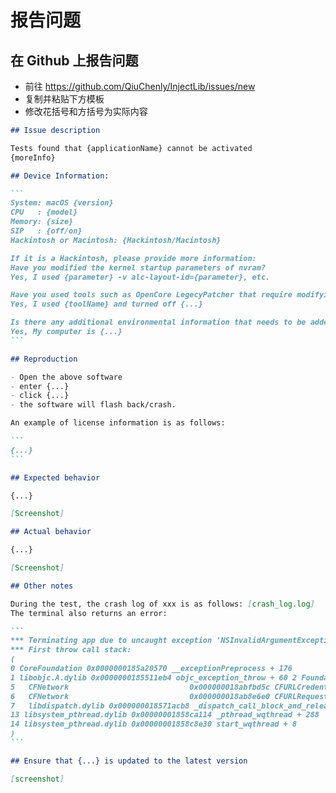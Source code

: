 # 报告问题

## 在 Github 上报告问题

* 前往 <https://github.com/QiuChenly/InjectLib/issues/new>
* 复制并粘贴下方模板
* 修改花括号和方括号为实际内容

````md
## Issue description

Tests found that {applicationName} cannot be activated
{moreInfo}

## Device Information:

```
System: macOS {version}
CPU   : {model}
Memory: {size}
SIP   : {off/on}
Hackintosh or Macintosh: {Hackintosh/Macintosh}

If it is a Hackintosh, please provide more information:
Have you modified the kernel startup parameters of nvram?
Yes, I used {parameter} -v alc-layout-id={parameter}, etc.

Have you used tools such as OpenCore LegecyPatcher that require modifying system files?
Yes, I used {toolName} and turned off {...}

Is there any additional environmental information that needs to be added?
Yes, My computer is {...}
```

## Reproduction

- Open the above software
- enter {...}
- click {...}
- the software will flash back/crash.

An example of license information is as follows:

```
{...}
```

## Expected behavior

{...}

[Screenshot]

## Actual behavior

{...}

[Screenshot]

## Other notes

During the test, the crash log of xxx is as follows: [crash_log.log]
The terminal also returns an error:

```
*** Terminating app due to uncaught exception 'NSInvalidArgumentException', reason: '*** -[__NSCFString rangeOfString:options:range:locale:]: nil argument'
*** First throw call stack:
(
0 CoreFoundation 0x0000000185a20570 __exceptionPreprocess + 176
1 libobjc.A.dylib 0x0000000185511eb4 objc_exception_throw + 60 2 Foundation 0x0000000186a5f704 -[NSPathStore2 copy] + 0 3 Foundation 0x0000000186a7b4e8 -[NSString containsString:] + 56 4 Paddle 0x0000 0001018457a8 ___ZN50RwI6cJc1aAXTegoQg8YY8d1P5TAR1XVECn1DguoRXOwe6hSIEI50qglNWOtHZo6tTe9LHbwJNVbrGgCe6X15VE9hDLhh5jV5gmSkGvEP8NSStringP12NSDictionaryU13block_pointerFvP50Kiw9LIHkjapxVTINBrPMxayBIkhCSpcaPMD4N9a
5   CFNetwork                           0x000000018abfbd5c CFURLCredentialStorageCopyAllCredentials + 27992
6   CFNetwork                           0x000000018ab8e6e0 CFURLRequestCopyAllHTTPHeaderFields + 7880
7   libdispatch.dylib 0x000000018571acb8 _dispatch_call_block_and_release + 32 8 libdispatch.dylib 0x000000018571c910 _dispatch_client_callout + 20 9 libdispatch.dylib 0x0000000185723ea4 _dispatch_lane_serial_drain + 7 48 10 libdispatch.dylib 0x0000000185724a08 _dispatch_lane_invoke + 432 11 libdispatch.dylib 0x000000018572f61c _dispatch_root_queue_drain_deferred_wlh + 288 12 libdispatch.dylib 0x000000018572ee90 _dispatch_workloop_worker_thread + 404
13 libsystem_pthread.dylib 0x00000001858ca114 _pthread_wqthread + 288
14 libsystem_pthread.dylib 0x00000001858c8e30 start_wqthread + 8
)
```

## Ensure that {...} is updated to the latest version

[screenshot]
````

[//]: # (## Create a Support Ticket on YouTrack)

[//]: # ()

[//]: # (* Go to https://inject.youtrack.cloud/form/d3940ed9-8d62-4bac-bc30-6d2399e86045)

[//]: # (* Similar steps to Report an Issue on GitHub)